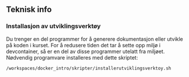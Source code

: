 ## Teknisk info

### Installasjon av utviklingsverktøy

Du trenger en del programmer for å generere dokumentasjon eller utvikle på koden i kurset. For å redusere tiden det tar å sette opp miljø i devcontainer, så er en del av disse programmer utelatt fra miljøet. Nødvendig programvare installeres med dette skriptet:

```bash
/workspaces/docker_intro/skripter/installerutviklingsverktoy.sh
```


